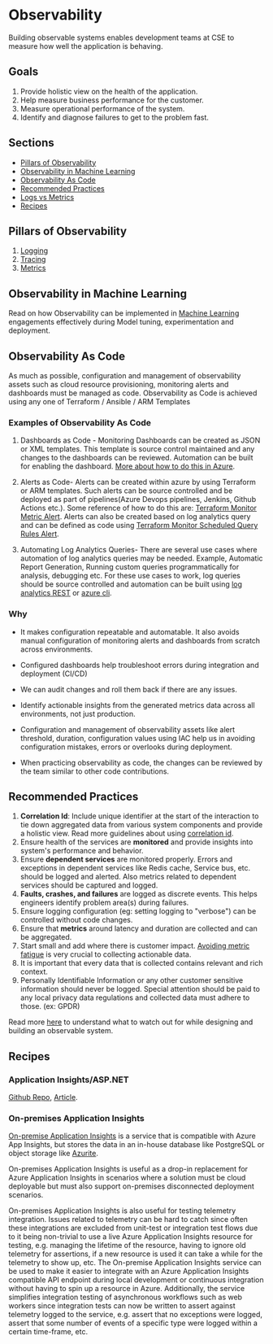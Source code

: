 # Observability

Building observable systems enables development teams at CSE to measure how well the application is behaving.

## Goals

1. Provide holistic view on the health of the application.
2. Help measure business performance for the customer.
3. Measure operational performance of the system.
4. Identify and diagnose failures to get to the problem fast.

## Sections

- [Pillars of Observability](#pillars-of-observability)
- [Observability in Machine Learning](#ml-observability.md)
- [Observability As Code](#observability-as-code)
- [Recommended Practices](#recommended-practices)
- [Logs vs Metrics](log-vs-metric.md)
- [Recipes](#recipes)

## Pillars of Observability

1. [Logging](pillars/logging.md)
2. [Tracing](pillars/tracing.md)
3. [Metrics](pillars/metrics.md)

## Observability in Machine Learning

Read on how Observability can be implemented in [Machine Learning](ml-observability.md) engagements effectively during Model tuning, experimentation and deployment.

## Observability As Code

As much as possible, configuration and management of observability assets such as cloud resource provisioning, monitoring alerts and dashboards must be managed as code. Observability as Code is achieved using any one of Terraform / Ansible / ARM Templates

### Examples of Observability As Code

1. Dashboards as Code - Monitoring Dashboards can be created as JSON or XML templates. This template is source control maintained and any changes to the dashboards can be reviewed. Automation can be built for enabling the dashboard. [More about how to do this in Azure](https://docs.microsoft.com/en-us/azure/azure-portal/azure-portal-dashboards-create-programmatically).

2. Alerts as Code- Alerts can be created within azure by using Terraform or ARM templates. Such alerts can be source controlled and be deployed as part of pipelines(Azure Devops pipelines, Jenkins, Github Actions etc.). Some reference of how to do this are: [Terraform Monitor Metric Alert](https://registry.terraform.io/providers/hashicorp/azurerm/latest/docs/resources/monitor_metric_alert). Alerts can also be created based on log analytics query and can be defined as code using [Terraform Monitor Scheduled Query Rules Alert](https://registry.terraform.io/providers/hashicorp/azurerm/latest/docs/resources/monitor_scheduled_query_rules_alert#example-usage).

3. Automating Log Analytics Queries- There are several use cases where automation of log analytics queries may be needed. Example, Automatic Report Generation, Running custom queries programmatically for analysis, debugging etc. For these use cases to work, log queries should be source controlled and automation can be built using [log analytics REST](https://dev.loganalytics.io/documentation/Using-the-API) or [azure cli](https://docs.microsoft.com/en-us/cli/azure/ext/log-analytics/monitor/log-analytics?view=azure-cli-latest).

### Why

- It makes configuration repeatable and automatable. It also avoids manual configuration of monitoring alerts and dashboards from scratch across environments.

- Configured dashboards help troubleshoot errors during integration and deployment (CI/CD)

- We can audit changes and roll them back if there are any issues.

- Identify actionable insights from the generated metrics data across all environments, not just production.

- Configuration and management of observability assets like alert threshold, duration, configuration
values using IAC help us in avoiding configuration mistakes, errors or overlooks during deployment.

- When practicing observability as code, the changes can be reviewed by the team similar to other code
contributions.

## Recommended Practices

1. **Correlation Id**: Include unique identifier at the start of the interaction to tie down aggregated data from various system components and provide a holistic view. Read more guidelines about using [correlation id](correlation-id.md).
2. Ensure health of the services are **monitored** and provide insights into system's performance and behavior.
3. Ensure **dependent services** are monitored properly. Errors and exceptions in dependent services like Redis cache, Service bus, etc. should be logged and alerted. Also metrics related to dependent services should be captured and logged.
4. **Faults, crashes, and failures** are logged as discrete events. This helps engineers identify problem area(s) during failures.
5. Ensure logging configuration (eg: setting logging to "verbose") can be controlled without code changes.
6. Ensure that **metrics** around latency and duration are collected and can be aggregated.
7. Start small and add where there is customer impact. [Avoiding metric fatigue](pitfalls.md#metric-fatigue) is very crucial to collecting actionable data.
8. It is important that every data that is collected contains relevant and rich context.
9. Personally Identifiable Information or any other customer sensitive information should never be logged. Special attention should be paid to any local privacy data regulations and collected data must adhere to those. (ex: GPDR)

Read more [here](pitfalls.md) to understand what to watch out for while designing and building an observable system.

## Recipes

### Application Insights/ASP.NET

[Github Repo](https://github.com/Azure-Samples/application-insights-aspnet-sample-opentelemetry), [Article](https://devblogs.microsoft.com/aspnet/observability-asp-net-core-apps/).

### On-premises Application Insights

[On-premise Application Insights](https://github.com/c-w/appinsights-on-premises) is a service that is compatible with Azure App Insights, but stores the data in an in-house database like PostgreSQL or object storage like [Azurite](https://github.com/Azure/Azurite).

On-premises Application Insights is useful as a drop-in replacement for Azure Application Insights in scenarios where a solution must be cloud deployable but must also support on-premises disconnected deployment scenarios.

On-premises Application Insights is also useful for testing telemetry integration. Issues related to telemetry can be hard to catch since often these integrations are excluded from unit-test or integration test flows due to it being non-trivial to use a live Azure Application Insights resource for testing, e.g. managing the lifetime of the resource, having to ignore old telemetry for assertions, if a new resource is used it can take a while for the telemetry to show up, etc. The On-premise Application Insights service can be used to make it easier to integrate with an Azure Application Insights compatible API endpoint during local development or continuous integration without having to spin up a resource in Azure. Additionally, the service simplifies integration testing of asynchronous workflows such as web workers since integration tests can now be written to assert against telemetry logged to the service, e.g. assert that no exceptions were logged, assert that some number of events of a specific type were logged within a certain time-frame, etc.
